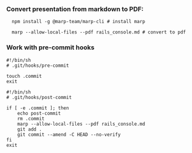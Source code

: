 ### Convert presentation from markdown to PDF:

```
  npm install -g @marp-team/marp-cli # install marp
```

```
  marp --allow-local-files --pdf rails_console.md # convert to pdf
```

### Work with pre-commit hooks

```
#!/bin/sh
# .git/hooks/pre-commit

touch .commit
exit
```

```
#!/bin/sh
# .git/hooks/post-commit

if [ -e .commit ]; then
    echo post-commit
    rm .commit
    marp --allow-local-files --pdf rails_console.md
    git add .
    git commit --amend -C HEAD --no-verify
fi
exit
```